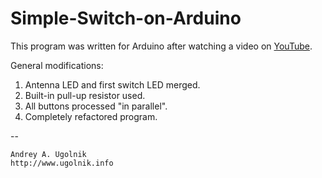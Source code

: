 # Simple-Switch-on-Arduino

This program was written for Arduino after watching a video on [YouTube](https://www.youtube.com/watch?v=XxYyP1PEU7I).

General modifications:

1. Antenna LED and first switch LED merged.
2. Built-in pull-up resistor used.
3. All buttons processed "in parallel".
4. Completely refactored program.

--
```
Andrey A. Ugolnik
http://www.ugolnik.info
```
